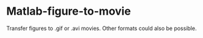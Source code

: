 # Matlab-figure-to-movie
Transfer figures to .gif or .avi movies. Other formats could also be possible. 
